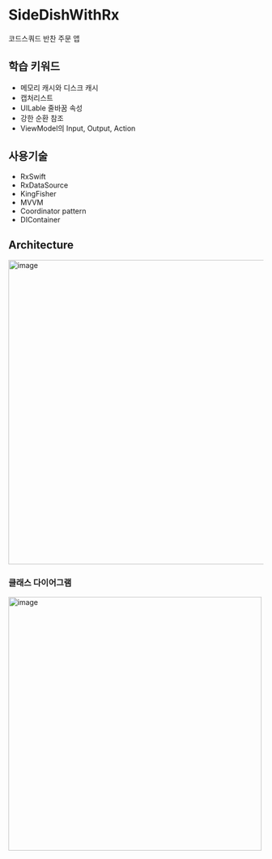# SideDishWithRx
코드스쿼드 반찬 주문 앱

## 학습 키워드
- 메모리 캐시와 디스크 캐시
- 캡처리스트
- UILable 줄바꿈 속성
- 강한 순환 참조
- ViewModel의 Input, Output, Action

## 사용기술
- RxSwift
- RxDataSource
- KingFisher
- MVVM
- Coordinator pattern
- DIContainer 

## Architecture
<img width="600" alt="image" src="https://user-images.githubusercontent.com/73683735/159128378-65154f9b-ef6a-491a-a8c0-deb83b296747.png">  

### 클래스 다이어그램

<img width="500" alt="image" src="https://user-images.githubusercontent.com/73683735/159132065-22139ee3-42a5-405f-98ef-a35e085c8b30.png">

